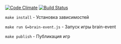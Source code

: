 [![Code Climate](https://codeclimate.com/github/antonazgarovich/js_l1_brain_games-s12/badges/gpa.svg)](https://codeclimate.com/github/antonazgarovich/js_l1_brain_games-s12)
[![Build Status](https://travis-ci.org/antonazgarovich/js_l1_brain_games-s12.svg?branch=master)](https://travis-ci.org/antonazgarovich/js_l1_brain_games-s12)

`make install` - Установка зависимостей

`make run G=brain-event.js` - Запуск игры brain-event

`make publish` - Публикация игр
